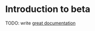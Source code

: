 # Introduction to beta

TODO: write [great documentation](http://jacobian.org/writing/what-to-write/)
